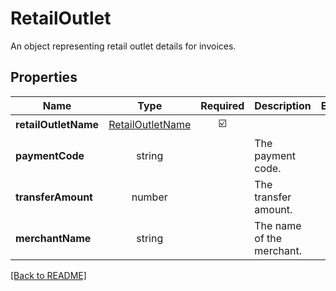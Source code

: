 # RetailOutlet

An object representing retail outlet details for invoices.

## Properties

| Name | Type | Required | Description | Examples |
|------------|:-------------:|:-------------:|-------------|:-------------:|
| **retailOutletName** |[RetailOutletName](RetailOutletName.md) | ☑️ |  | | |
| **paymentCode** |string |  | The payment code. | | |
| **transferAmount** |number |  | The transfer amount. | | |
| **merchantName** |string |  | The name of the merchant. | | |



[[Back to README]](../../README.md)